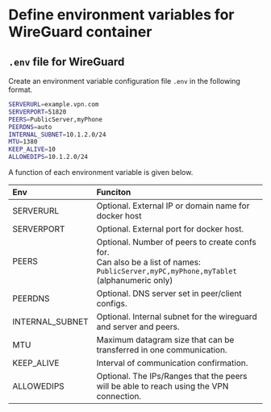# Define environment variables for WireGuard container
## `.env` file for WireGuard
Create an environment variable configuration file `.env` in the following format.

```sh
SERVERURL=example.vpn.com
SERVERPORT=51820
PEERS=PublicServer,myPhone
PEERDNS=auto
INTERNAL_SUBNET=10.1.2.0/24
MTU=1380
KEEP_ALIVE=10
ALLOWEDIPS=10.1.2.0/24
```

A function of each environment variable is given below.

|Env|Funciton|
|:----|:----|
|SERVERURL|Optional. External IP or domain name for docker host|
|SERVERPORT|Optional. External port for docker host.|
|PEERS|Optional. Number of peers to create confs for. <br> Can also be a list of names: `PublicServer,myPC,myPhone,myTablet` (alphanumeric only)|
|PEERDNS|Optional. DNS server set in peer/client configs.|
|INTERNAL_SUBNET|Optional. Internal subnet for the wireguard and server and peers.|
|MTU|Maximum datagram size that can be transferred in one communication.|
|KEEP_ALIVE|Interval of communication confirmation.|
|ALLOWEDIPS|Optional. The IPs/Ranges that the peers will be able to reach using the VPN connection.|
